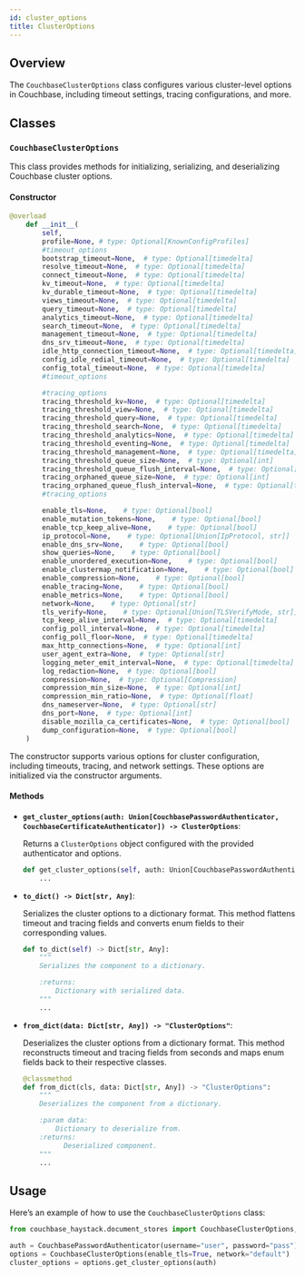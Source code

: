 ```yaml
---
id: cluster_options
title: ClusterOptions
---
```


## Overview

The `CouchbaseClusterOptions` class configures various cluster-level options in Couchbase, including timeout settings, tracing configurations, and more.

## Classes

### `CouchbaseClusterOptions`

This class provides methods for initializing, serializing, and deserializing Couchbase cluster options.

#### Constructor

```python
@overload
    def __init__(
        self,
        profile=None, # type: Optional[KnownConfigProfiles]
        #timeout_options
        bootstrap_timeout=None,  # type: Optional[timedelta]
        resolve_timeout=None,  # type: Optional[timedelta]
        connect_timeout=None,  # type: Optional[timedelta]
        kv_timeout=None,  # type: Optional[timedelta]
        kv_durable_timeout=None,  # type: Optional[timedelta]
        views_timeout=None,  # type: Optional[timedelta]
        query_timeout=None,  # type: Optional[timedelta]
        analytics_timeout=None,  # type: Optional[timedelta]
        search_timeout=None,  # type: Optional[timedelta]
        management_timeout=None,  # type: Optional[timedelta]
        dns_srv_timeout=None,  # type: Optional[timedelta]
        idle_http_connection_timeout=None,  # type: Optional[timedelta]
        config_idle_redial_timeout=None,  # type: Optional[timedelta]
        config_total_timeout=None,  # type: Optional[timedelta]
        #timeout_options

        #tracing_options
        tracing_threshold_kv=None,  # type: Optional[timedelta]
        tracing_threshold_view=None,  # type: Optional[timedelta]
        tracing_threshold_query=None,  # type: Optional[timedelta]
        tracing_threshold_search=None,  # type: Optional[timedelta]
        tracing_threshold_analytics=None,  # type: Optional[timedelta]
        tracing_threshold_eventing=None,  # type: Optional[timedelta]
        tracing_threshold_management=None,  # type: Optional[timedelta]
        tracing_threshold_queue_size=None,  # type: Optional[int]
        tracing_threshold_queue_flush_interval=None,  # type: Optional[timedelta]
        tracing_orphaned_queue_size=None,  # type: Optional[int]
        tracing_orphaned_queue_flush_interval=None,  # type: Optional[timedelta]
        #tracing_options

        enable_tls=None,    # type: Optional[bool]
        enable_mutation_tokens=None,    # type: Optional[bool]
        enable_tcp_keep_alive=None,    # type: Optional[bool]
        ip_protocol=None,    # type: Optional[Union[IpProtocol, str]]
        enable_dns_srv=None,    # type: Optional[bool]
        show_queries=None,    # type: Optional[bool]
        enable_unordered_execution=None,    # type: Optional[bool]
        enable_clustermap_notification=None,    # type: Optional[bool]
        enable_compression=None,    # type: Optional[bool]
        enable_tracing=None,    # type: Optional[bool]
        enable_metrics=None,    # type: Optional[bool]
        network=None,    # type: Optional[str]
        tls_verify=None,    # type: Optional[Union[TLSVerifyMode, str]]
        tcp_keep_alive_interval=None,  # type: Optional[timedelta]
        config_poll_interval=None,  # type: Optional[timedelta]
        config_poll_floor=None,  # type: Optional[timedelta]
        max_http_connections=None,  # type: Optional[int]
        user_agent_extra=None,  # type: Optional[str]
        logging_meter_emit_interval=None,  # type: Optional[timedelta]
        log_redaction=None,  # type: Optional[bool]
        compression=None,  # type: Optional[Compression]
        compression_min_size=None,  # type: Optional[int]
        compression_min_ratio=None,  # type: Optional[float]
        dns_nameserver=None,  # type: Optional[str]
        dns_port=None,  # type: Optional[int]
        disable_mozilla_ca_certificates=None,  # type: Optional[bool]
        dump_configuration=None,  # type: Optional[bool]
    )
```

The constructor supports various options for cluster configuration, including timeouts, tracing, and network settings. These options are initialized via the constructor arguments.

#### Methods

- **`get_cluster_options(auth: Union[CouchbasePasswordAuthenticator, CouchbaseCertificateAuthenticator]) -> ClusterOptions`**: 

  Returns a `ClusterOptions` object configured with the provided authenticator and options.

  ```python
  def get_cluster_options(self, auth: Union[CouchbasePasswordAuthenticator, CouchbaseCertificateAuthenticator]) -> "ClusterOptions":
      ...
  ```

- **`to_dict() -> Dict[str, Any]`**: 

  Serializes the cluster options to a dictionary format. This method flattens timeout and tracing fields and converts enum fields to their corresponding values.

  ```python
  def to_dict(self) -> Dict[str, Any]:
      """
      Serializes the component to a dictionary.
  
      :returns:
          Dictionary with serialized data.
      """
      ...
  ```

- **`from_dict(data: Dict[str, Any]) -> "ClusterOptions"`**: 

  Deserializes the cluster options from a dictionary format. This method reconstructs timeout and tracing fields from seconds and maps enum fields back to their respective classes.

  ```python
  @classmethod
  def from_dict(cls, data: Dict[str, Any]) -> "ClusterOptions":
      """
      Deserializes the component from a dictionary.
  
      :param data:
          Dictionary to deserialize from.
      :returns:
            Deserialized component.
      """
      ...
  ```

## Usage

Here’s an example of how to use the `CouchbaseClusterOptions` class:

```python
from couchbase_haystack.document_stores import CouchbaseClusterOptions, CouchbasePasswordAuthenticator

auth = CouchbasePasswordAuthenticator(username="user", password="pass")
options = CouchbaseClusterOptions(enable_tls=True, network="default")
cluster_options = options.get_cluster_options(auth)
```